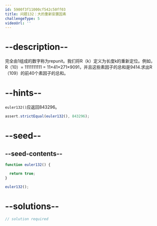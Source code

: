 ```yaml
---
id: 5900f3f11000cf542c50ff03
title: 问题132：大的重新安置因素
challengeType: 5
videoUrl: ''
---
```


# --description--

完全由1组成的数字称为repunit。我们将R（k）定义为长度k的重新定位。例如，R（10）= 1111111111 = 11×41×271×9091，并且这些素因子的总和是9414.求出R（109）的前40个素因子的总和。

# --hints--

`euler132()`应返回843296。

```js
assert.strictEqual(euler132(), 843296);
```

# --seed--

## --seed-contents--

```js
function euler132() {

  return true;
}

euler132();
```

# --solutions--

```js
// solution required
```
